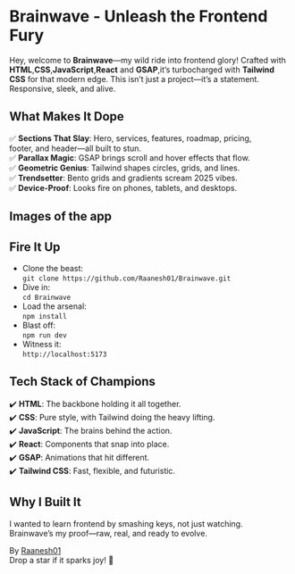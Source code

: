 # Brainwave - Unleash the Frontend Fury

Hey, welcome to **Brainwave**—my wild ride into frontend glory! Crafted with **HTML**,**CSS**,**JavaScript**,**React** and **GSAP**,it’s turbocharged with **Tailwind CSS** for that modern edge. This isn’t just a project—it’s a statement. Responsive, sleek, and alive.
 
## What Makes It Dope
✅ **Sections That Slay**: Hero, services, features, roadmap, pricing,  
  footer, and header—all built to stun.  
✅ **Parallax Magic**: GSAP brings scroll and hover effects that flow.  
✅ **Geometric Genius**: Tailwind shapes circles, grids, and lines.  
✅ **Trendsetter**: Bento grids and gradients scream 2025 vibes.  
✅ **Device-Proof**: Looks fire on phones, tablets, and desktops.

## Images of the app



## Fire It Up
- Clone the beast:  
  `git clone https://github.com/Raanesh01/Brainwave.git`  
- Dive in:  
  `cd Brainwave`  
- Load the arsenal:  
  `npm install`  
- Blast off:  
  `npm run dev`  
- Witness it:  
  `http://localhost:5173`

## Tech Stack of Champions
✔️ **HTML**: The backbone holding it all together.  
✔️ **CSS**: Pure style, with Tailwind doing the heavy lifting.  
✔️ **JavaScript**: The brains behind the action.  
✔️ **React**: Components that snap into place.  
✔️ **GSAP**: Animations that hit different.  
✔️ **Tailwind CSS**: Fast, flexible, and futuristic.

## Why I Built It
I wanted to learn frontend by smashing keys, not just watching.  
Brainwave’s my proof—raw, real, and ready to evolve.

By [Raanesh01](https://github.com/Raanesh01)  
Drop a star if it sparks joy! 🌟
